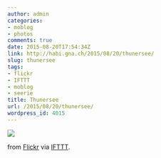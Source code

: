 ```yaml
---
author: admin
categories:
- moblog
- photos
comments: true
date: 2015-08-20T17:54:34Z
link: http://habi.gna.ch/2015/08/20/thunersee/
slug: thunersee
tags:
- flickr
- IFTTT
- moblog
- seerie
title: Thunersee
url: /2015/08/20/thunersee/
wordpress_id: 4015
---
```


![](http://ift.tt/1LlyYtZ)  

  

from [Flickr](http://flic.kr/p/wDubzo) via [IFTTT](http://ift.tt/1c4nCfM).
